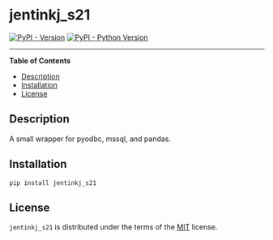 # jentinkj_s21

[![PyPI - Version](https://img.shields.io/pypi/v/hatch-demo.svg)](https://pypi.org/project/jentinkj_s21)
[![PyPI - Python Version](https://img.shields.io/pypi/pyversions/hatch-demo.svg)](https://pypi.org/project/jentinkj_s21)

-----

**Table of Contents**
- [Description](#description)
- [Installation](#installation)
- [License](#license)

## Description

A small wrapper for pyodbc, mssql, and pandas.

## Installation

```console
pip install jentinkj_s21
```

## License

`jentinkj_s21` is distributed under the terms of the [MIT](https://spdx.org/licenses/MIT.html) license.
